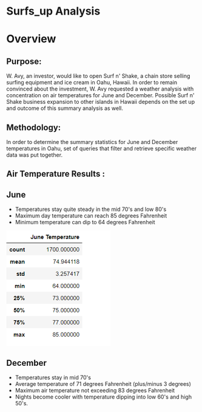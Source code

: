 # Surfs_up Analysis
# Overview
## Purpose:
W. Avy, an investor, would like to open Surf n' Shake, a chain store selling surfing equipment and ice cream in Oahu, Hawaii.  In order to remain convinced about the investment, W. Avy requested a weather analysis with concentration on air temperatures for June and December.  Possible Surf n' Shake business expansion to other islands in Hawaii depends on the set up and outcome of this summary analysis as well.

## Methodology:
In order to determine the summary statistics for June and December temperatures in Oahu, set of queries that filter and retrieve specific weather data was put together.

## Air Temperature Results :
## June 
* Temperatures stay quite steady in the mid 70's and low 80's
* Maximum day temperature can reach 85 degrees Fahrenheit
* Minimum temperature can dip to 64 degrees Fahrenheit


 ![](June%20temp.png)


## December
* Temperatures stay in mid 70's 
* Average temperature of 71 degrees Fahrenheit (plus/minus 3 degrees)
* Maximum air temperature not exceeding 83 degrees Fahrenheit
* Nights become cooler with temperature dipping into low 60's and high 50's.

